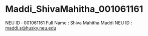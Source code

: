 # Maddi_ShivaMahitha_001061161
NEU ID : 001061161
Full Name : Shiva Mahitha Maddi
NEU ID : maddi.s@husky.neu.edu
